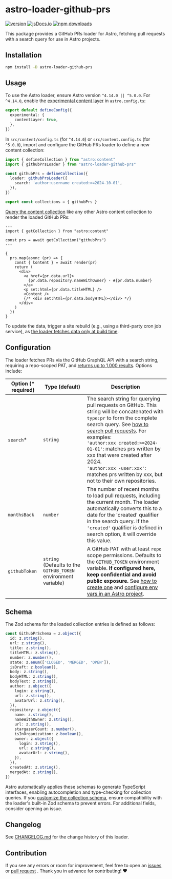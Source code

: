 # astro-loader-github-prs

[![version][version-badge]][version-link]
[![jsDocs.io][jsdocs-src]][jsdocs-href]
[![npm downloads][npm-downloads-src]][npm-downloads-href]

This package provides a GitHub PRs loader for Astro, fetching pull requests with a search query for use in Astro projects.

## Installation

```sh
npm install -D astro-loader-github-prs
```

## Usage

To use the Astro loader, ensure Astro version `^4.14.0 || ^5.0.0`. For `^4.14.0`, enable the [experimental content layer](https://docs.astro.build/en/reference/configuration-reference/#experimentalcontentlayer) in `astro.config.ts`:

```ts
export default defineConfig({
  experimental: {
    contentLayer: true,
  },
})
```

In `src/content/config.ts` (for `^4.14.0`) or `src/content.config.ts` (for `^5.0.0`), import and configure the GitHub PRs loader to define a new content collection:

```ts
import { defineCollection } from "astro:content"
import { githubPrsLoader } from "astro-loader-github-prs"

const githubPrs = defineCollection({
  loader: githubPrsLoader({
    search: 'author:username created:>=2024-10-01',
  }),
})

export const collections = { githubPrs }
```

[Query the content collection](https://docs.astro.build/en/guides/content-collections/#querying-collections) like any other Astro content collection to render the loaded GitHub PRs:

```astro
---
import { getCollection } from "astro:content"

const prs = await getCollection("githubPrs")
---

{
  prs.map(async (pr) => {
    const { Content } = await render(pr)
    return (
      <div>
        <a href={pr.data.url}>
          {pr.data.repository.nameWithOwner} - #{pr.data.number}
        </a>
        <p set:html={pr.data.titleHTML} />
        <Content />
        {/* <div set:html={pr.data.bodyHTML}></div> */}
      </div>
    )
  })
}
```

To update the data, trigger a site rebuild (e.g., using a third-party cron job service), as [the loader fetches data only at build time](https://docs.astro.build/en/reference/content-loader-reference/#object-loaders).

## Configuration

The loader fetches PRs via the GitHub GraphQL API with a search string, requiring a repo-scoped PAT, and [returns up to 1,000 results](https://docs.github.com/en/graphql/reference/objects#searchresultitemconnection). Options include:


| Option (* required) | Type (default)                                                 | Description                                                                                                                                                                                                                                                                                                                                                                                                                                                                                                 |
| ------------------- | -------------------------------------------------------------- | ----------------------------------------------------------------------------------------------------------------------------------------------------------------------------------------------------------------------------------------------------------------------------------------------------------------------------------------------------------------------------------------------------------------------------------------------------------------------------------------------------------- |
| `search`*           | `string`                                                       | The search string for querying pull requests on GitHub. This string will be concatenated with `type:pr` to form the complete search query. See [how to search pull requests](https://docs.github.com/en/search-github/searching-on-github/searching-issues-and-pull-requests). For examples:<br>`'author:xxx created:>=2024-01-01'`: matches prs written by xxx that were created after 2024.<br>`'author:xxx -user:xxx'`: matches prs written by xxx, but not to their own repositories.                   |
| `monthsBack`        | `number`                                                       | The number of recent months to load pull requests, including the current month. The loader automatically converts this to a date for the 'created' qualifier in the search query. If the `'created'` qualifier is defined in search option, it will override this value.                                                                                                                                                                                                                                    |
| `githubToken`       | `string` (Defaults to the `GITHUB_TOKEN` environment variable) | A GitHub PAT with at least `repo` scope permissions. Defaults to the `GITHUB_TOKEN` environment variable. **If configured here, keep confidential and avoid public exposure.** See [how to create one](https://docs.github.com/en/authentication/keeping-your-account-and-data-secure/managing-your-personal-access-tokens#creating-a-personal-access-token-classic) and [configure env vars in an Astro project](https://docs.astro.build/en/guides/environment-variables/#setting-environment-variables). |

## Schema

The Zod schema for the loaded collection entries is defined as follows:

```ts
const GithubPrSchema = z.object({
  id: z.string(),
  url: z.string(),
  title: z.string(),
  titleHTML: z.string(),
  number: z.number(),
  state: z.enum(['CLOSED', 'MERGED', 'OPEN']),
  isDraft: z.boolean(),
  body: z.string(),
  bodyHTML: z.string(),
  bodyText: z.string(),
  author: z.object({
    login: z.string(),
    url: z.string(),
    avatarUrl: z.string(),
  }),
  repository: z.object({
    name: z.string(),
    nameWithOwner: z.string(),
    url: z.string(),
    stargazerCount: z.number(),
    isInOrganization: z.boolean(),
    owner: z.object({
      login: z.string(),
      url: z.string(),
      avatarUrl: z.string(),
    }),
  }),
  createdAt: z.string(),
  mergedAt: z.string(),
})
```

Astro automatically applies these schemas to generate TypeScript interfaces, enabling autocompletion and type-checking for collection queries. If you [customize the collection schema](https://docs.astro.build/en/guides/content-collections/#defining-the-collection-schema), ensure compatibility with the loader's built-in Zod schema to prevent errors. For additional fields, consider opening an issue.

## Changelog

See [CHANGELOG.md](CHANGELOG.md) for the change history of this loader.

## Contribution

If you see any errors or room for improvement, feel free to open an [issues](https://github.com/lin-stephanie/astro-loaders/issues) or [pull request](https://github.com/lin-stephanie/astro-loaders/pulls) . Thank you in advance for contributing! ❤️


[version-badge]: https://img.shields.io/npm/v/astro-loader-github-prs?label=release&style=flat&colorA=080f12&colorB=f87171
[version-link]: https://www.npmjs.com/package/astro-loader-github-prs
[jsdocs-src]: https://img.shields.io/badge/jsdocs-reference-080f12?style=flat&colorA=080f12&colorB=f87171
[jsdocs-href]: https://www.jsdocs.io/package/astro-loader-github-prs
[npm-downloads-src]: https://img.shields.io/npm/dm/astro-loader-github-prs?style=flat&colorA=080f12&colorB=f87171
[npm-downloads-href]: https://npmjs.com/package/astro-loader-github-prs

